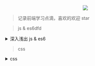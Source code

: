 <div align="center">
  <img src="https://fengzhua-1300368835.cos.ap-chengdu.myqcloud.com/16dec02bb8a57be3.webp">
</div>

> 记录前端学习点滴，喜欢的欢迎 star

> js & es6dfd

<details>
    <summary>深入浅出 js & es6</summary>
    
- [ ] [闭包](https://github.com/fengzhua/blog/blob/master/js/闭包.md)
- [ ] [异步](https://github.com/fengzhua/blog/blob/master/js/异步.md)
- [ ] [Commonjs模块和ES6模块](https://github.com/fengzhua/blog/blob/master/js/Commonjs模块和ES6模块.md)
- [ ] [设计模式-单例模式](https://github.com/fengzhua/blog/blob/master/js/设计模式-单例模式.md)
- [ ] [设计模式-发布订阅](https://github.com/fengzhua/blog/blob/master/js/设计模式-发布订阅.md)
</details>

> css

<details>
    <summary>css</summary>
    
- [ ] [flex布局](https://github.com/fengzhua/blog/blob/master/css/flex布局.md)
</details>

